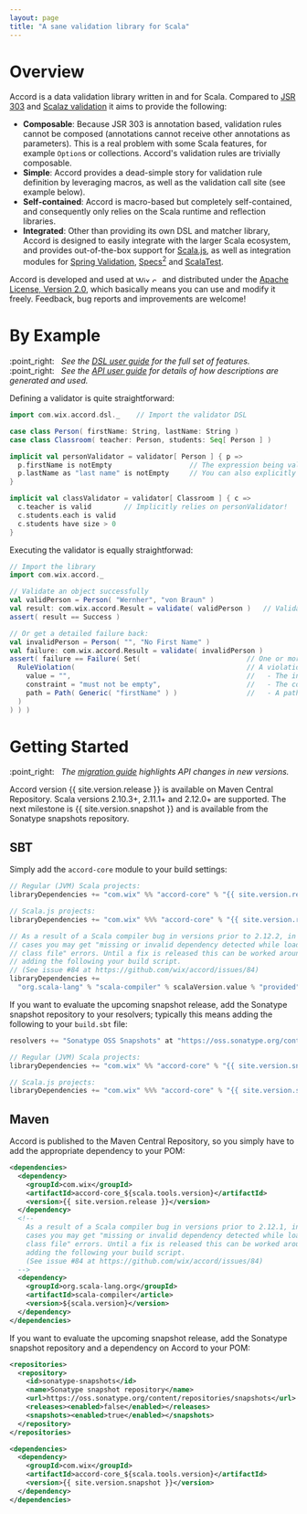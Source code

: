 ```yaml
---
layout: page
title: "A sane validation library for Scala"
---
```


Overview
========

Accord is a data validation library written in and for Scala. Compared to [JSR 303](http://jcp.org/en/jsr/detail?id=303) and [Scalaz validation](https://github.com/scalaz/scalaz/blob/scalaz-seven/core/src/main/scala/scalaz/Validation.scala) it aims to provide the following:

* __Composable__: Because JSR 303 is annotation based, validation rules cannot be composed (annotations cannot receive other annotations as parameters). This is a real problem with some Scala features, for example `Option`s or collections. Accord's validation rules are trivially composable.
* __Simple__: Accord provides a dead-simple story for validation rule definition by leveraging macros, as well as the validation call site (see example below).
* __Self-contained__: Accord is macro-based but completely self-contained, and consequently only relies on the Scala runtime and reflection libraries.
* __Integrated__: Other than providing its own DSL and matcher library, Accord is designed to easily integrate with the larger Scala ecosystem, and provides out-of-the-box support for [Scala.js](http://www.scala-js.org), as well as integration modules for [Spring Validation](spring3.html), [Specs<sup>2</sup>](specs2.html) and [ScalaTest](scalatest.html).

Accord is developed and used at <a href="http://www.wix.com"><img src="images/wix_logo.png" width="42" height="11" alt="Wix.com"></a> and distributed under the [Apache License, Version 2.0](http://www.apache.org/licenses/LICENSE-2.0), which basically means you can use and modify it freely. Feedback, bug reports and improvements are welcome!

By Example
==========

<postit>
  :point_right: &nbsp;&nbsp;<em>See the <a href="dsl.html">DSL user guide</a> for the full set of features.</em>
  <br>
  :point_right: &nbsp;&nbsp;<em>See the <a href="api.html">API user guide</a> for details of how descriptions are generated and used.</em>
</postit>


Defining a validator is quite straightforward:

```scala
import com.wix.accord.dsl._    // Import the validator DSL

case class Person( firstName: String, lastName: String )
case class Classroom( teacher: Person, students: Seq[ Person ] )

implicit val personValidator = validator[ Person ] { p =>
  p.firstName is notEmpty                   // The expression being validated is resolved automatically, see below
  p.lastName as "last name" is notEmpty     // You can also explicitly describe the expression being validated
}

implicit val classValidator = validator[ Classroom ] { c =>
  c.teacher is valid        // Implicitly relies on personValidator!
  c.students.each is valid
  c.students have size > 0
}
```

Executing the validator is equally straightforwad:

```scala
// Import the library
import com.wix.accord._

// Validate an object successfully
val validPerson = Person( "Wernher", "von Braun" )
val result: com.wix.accord.Result = validate( validPerson )   // Validator is implicitly resolved
assert( result == Success )

// Or get a detailed failure back:
val invalidPerson = Person( "", "No First Name" )
val failure: com.wix.accord.Result = validate( invalidPerson )
assert( failure == Failure( Set(                          // One or more violations
  RuleViolation(                                          // A violation includes:
    value = "",                                           //   - The invalid value
    constraint = "must not be empty",                     //   - The constraint being violated
    path = Path( Generic( "firstName" ) )                 //   - A path to the violating property
  )
) ) )
```

<a name="getting-started"></a>

Getting Started
===============

<postit>
  :point_right: &nbsp;&nbsp;<em>The <a href="migration-guide.html">migration guide</a> highlights API changes in new versions.</em>
</postit>

Accord version {{ site.version.release }} is available on Maven Central Repository. Scala versions 2.10.3+, 2.11.1+ and 2.12.0+ are supported. The next milestone is {{ site.version.snapshot }} and is available from the Sonatype snapshots repository.

SBT
---

Simply add the `accord-core` module to your build settings:

```scala
// Regular (JVM) Scala projects:
libraryDependencies += "com.wix" %% "accord-core" % "{{ site.version.release }}"

// Scala.js projects:
libraryDependencies += "com.wix" %%% "accord-core" % "{{ site.version.release }}"

// As a result of a Scala compiler bug in versions prior to 2.12.2, in some
// cases you may get "missing or invalid dependency detected while loading 
// class file" errors. Until a fix is released this can be worked around by
// adding the following your build script.
// (See issue #84 at https://github.com/wix/accord/issues/84)
libraryDependencies +=
  "org.scala-lang" % "scala-compiler" % scalaVersion.value % "provided"
```

If you want to evaluate the upcoming snapshot release, add the Sonatype snapshot repository to your resolvers; typically this means adding the following to your `build.sbt` file:

```scala
resolvers += "Sonatype OSS Snapshots" at "https://oss.sonatype.org/content/repositories/snapshots"

// Regular (JVM) Scala projects:
libraryDependencies += "com.wix" %% "accord-core" % "{{ site.version.snapshot }}"

// Scala.js projects:
libraryDependencies += "com.wix" %%% "accord-core" % "{{ site.version.snapshot }}"
```

Maven
-----

Accord is published to the Maven Central Repository, so you simply have to add the appropriate dependency to your POM:

```xml
<dependencies>
  <dependency>
    <groupId>com.wix</groupId>
    <artifactId>accord-core_${scala.tools.version}</artifactId>
    <version>{{ site.version.release }}</version>
  </dependency>
  <!--
    As a result of a Scala compiler bug in versions prior to 2.12.1, in some
    cases you may get "missing or invalid dependency detected while loading 
    class file" errors. Until a fix is released this can be worked around by
    adding the following your build script.
    (See issue #84 at https://github.com/wix/accord/issues/84)
  -->
  <dependency>
    <groupId>org.scala-lang.org</groupId>
    <artifactId>scala-compiler</article>
    <version>${scala.version}</version>
  </dependency>
</dependencies>
```

If you want to evaluate the upcoming snapshot release, add the Sonatype snapshot repository and a dependency on Accord to your POM:

```xml
<repositories>
  <repository>
    <id>sonatype-snapshots</id>
    <name>Sonatype snapshot repository</name>
    <url>https://oss.sonatype.org/content/repositories/snapshots</url>
    <releases><enabled>false</enabled></releases>
    <snapshots><enabled>true</enabled></snapshots>
  </repository>
</repositories>

<dependencies>
  <dependency>
    <groupId>com.wix</groupId>
    <artifactId>accord-core_${scala.tools.version}</artifactId>
    <version>{{ site.version.snapshot }}</version>
  </dependency>
</dependencies>
```

